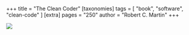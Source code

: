 +++
title = "The Clean Coder"
[taxonomies]
tags = [ "book", "software", "clean-code" ]
[extra]
pages = "250"
author = "Robert C. Martin"
+++

<a target="_blank"  href="https://www.amazon.de/gp/product/0137081073/ref=as_li_tl?ie=UTF8&camp=1638&creative=6742&creativeASIN=0137081073&linkCode=as2&tag=chemaclass-21&linkId=c26a76e9b164910139966c9b19d9a6e2"><img border="0" src="//ws-eu.amazon-adsystem.com/widgets/q?_encoding=UTF8&MarketPlace=DE&ASIN=0137081073&ServiceVersion=20070822&ID=AsinImage&WS=1&Format=_SL250_&tag=chemaclass-21" ></a>

<!-- more -->

